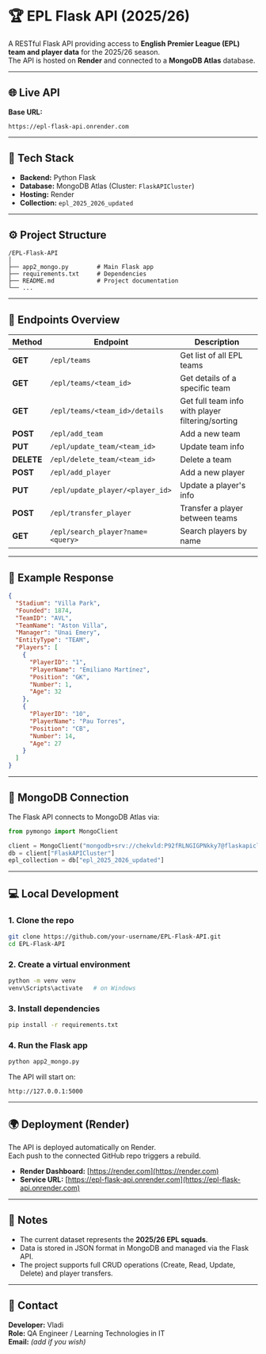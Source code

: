 # 🏆 EPL Flask API (2025/26)

A RESTful Flask API providing access to **English Premier League (EPL) team and player data** for the 2025/26 season.  
The API is hosted on **Render** and connected to a **MongoDB Atlas** database.

---

## 🌐 Live API

**Base URL:**  
```
https://epl-flask-api.onrender.com
```

---

## 🧩 Tech Stack

- **Backend:** Python Flask  
- **Database:** MongoDB Atlas (Cluster: `FlaskAPICluster`)  
- **Hosting:** Render  
- **Collection:** `epl_2025_2026_updated`

---

## ⚙️ Project Structure

```
/EPL-Flask-API
│
├── app2_mongo.py        # Main Flask app
├── requirements.txt     # Dependencies
├── README.md            # Project documentation
└── ...
```

---

## 🚀 Endpoints Overview

| Method | Endpoint | Description |
|--------|-----------|-------------|
| **GET** | `/epl/teams` | Get list of all EPL teams |
| **GET** | `/epl/teams/<team_id>` | Get details of a specific team |
| **GET** | `/epl/teams/<team_id>/details` | Get full team info with player filtering/sorting |
| **POST** | `/epl/add_team` | Add a new team |
| **PUT** | `/epl/update_team/<team_id>` | Update team info |
| **DELETE** | `/epl/delete_team/<team_id>` | Delete a team |
| **POST** | `/epl/add_player` | Add a new player |
| **PUT** | `/epl/update_player/<player_id>` | Update a player's info |
| **POST** | `/epl/transfer_player` | Transfer a player between teams |
| **GET** | `/epl/search_player?name=<query>` | Search players by name |

---

## 🧠 Example Response

```json
{
  "Stadium": "Villa Park",
  "Founded": 1874,
  "TeamID": "AVL",
  "TeamName": "Aston Villa",
  "Manager": "Unai Emery",
  "EntityType": "TEAM",
  "Players": [
    {
      "PlayerID": "1",
      "PlayerName": "Emiliano Martínez",
      "Position": "GK",
      "Number": 1,
      "Age": 32
    },
    {
      "PlayerID": "10",
      "PlayerName": "Pau Torres",
      "Position": "CB",
      "Number": 14,
      "Age": 27
    }
  ]
}
```

---

## 🧩 MongoDB Connection

The Flask API connects to MongoDB Atlas via:

```python
from pymongo import MongoClient

client = MongoClient("mongodb+srv://chekvld:P92fRLNGIGPNkky7@flaskapicluster.jiu62vv.mongodb.net/?retryWrites=true&w=majority&appName=FlaskAPICluster")
db = client["FlaskAPICluster"]
epl_collection = db["epl_2025_2026_updated"]
```

---

## 💻 Local Development

### 1. Clone the repo
```bash
git clone https://github.com/your-username/EPL-Flask-API.git
cd EPL-Flask-API
```

### 2. Create a virtual environment
```bash
python -m venv venv
venv\Scripts\activate   # on Windows
```

### 3. Install dependencies
```bash
pip install -r requirements.txt
```

### 4. Run the Flask app
```bash
python app2_mongo.py
```

The API will start on:
```
http://127.0.0.1:5000
```

---

## 🌍 Deployment (Render)

The API is deployed automatically on Render.  
Each push to the connected GitHub repo triggers a rebuild.

- **Render Dashboard:** [https://render.com](https://render.com)  
- **Service URL:** [https://epl-flask-api.onrender.com](https://epl-flask-api.onrender.com)

---

## 🏁 Notes

- The current dataset represents the **2025/26 EPL squads**.
- Data is stored in JSON format in MongoDB and managed via the Flask API.
- The project supports full CRUD operations (Create, Read, Update, Delete) and player transfers.

---

## 📧 Contact

**Developer:** Vladi  
**Role:** QA Engineer / Learning Technologies in IT  
**Email:** _(add if you wish)_
